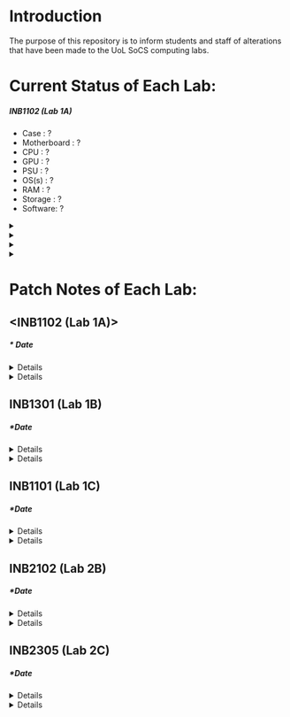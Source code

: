# Introduction
The purpose of this repository is to inform students and staff of alterations that have been made to the UoL SoCS computing labs.

# Current Status of Each Lab:
##### INB1102 (Lab 1A)
* Case : ?  
* Motherboard : ?    
* CPU : ?  
* GPU : ?   
* PSU : ?  
* OS(s) : ?    
* RAM : ?  
* Storage : ?    
* Software: ?  

<details>
    <summary><INB1301 (Lab 1B)></summary>
    * Case : ?  
    * Motherboard : ?  
    * CPU : ?  
    * GPU : ?  
    * PSU : ?  
    * OS(s) : ?  
    * RAM : ?  
    * Storage : ?  
    * Software: ?  
</details>
  
<details>
    <summary><INB1101 (Lab 1C)></summary>
    * Case : ?  
    * Motherboard : ?  
    * CPU : ?  
    * GPU : ?  
    * PSU : ?  
    * OS(s) : ?  
    * RAM : ?  
    * Storage : ?  
    * Software: ?  
</details>
  
<details>
    <summary><INB2102 (Lab 2B)></summary>
    * Case : ?  
    * Motherboard : ?  
    * CPU : ?  
    * GPU : ?  
    * PSU : ?  
    * OS(s) : ?  
    * RAM : ?  
    * Storage : ?  
    * Software: ?  
</details>
  
<details>
    <summary><INB2305 (Lab 2C)></summary>
    * Case : ?  
    * Motherboard : ?  
    * CPU : ?  
    * GPU : ?  
    * PSU : ?  
    * OS(s) : ?  
    * RAM : ?  
    * Storage : ?  
    * Software: ? 
</details>

# Patch Notes of Each Lab:
## <INB1102 (Lab 1A)>
##### * Date  
<details>
  Details of Patch Here!
</details>

<details>
  Details of Patch Here!
</details>

## INB1301 (Lab 1B)
##### *Date  
<details>
  Details of Patch Here!
</details>

<details>
  Details of Patch Here!
</details>

## INB1101 (Lab 1C)
##### *Date  
<details>
  Details of Patch Here!
</details>

<details>
  Details of Patch Here!
</details>

## INB2102 (Lab 2B)
##### *Date  
<details>
  Details of Patch Here!
</details>

<details>
  Details of Patch Here!
</details>

## INB2305 (Lab 2C)
##### *Date  
<details>
  Details of Patch Here!
</details>

<details>
  Details of Patch Here!
</details>
